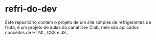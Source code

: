 # refri-do-dev
Este repositório contém o projeto de um site simples de refrigerantes de fruta, é um projeto de aulas do canal Dev Club, nele são aplicados conceitos de HTML, CSS e JS..
